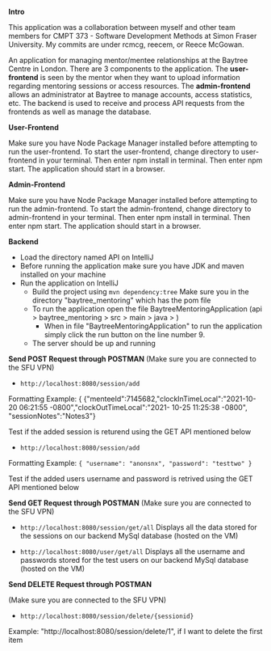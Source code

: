 **Intro**

<p> 
This application was a collaboration between myself and other team members for CMPT 373 - Software Development Methods at Simon Fraser University. My commits are under rcmcg, reecem, or Reece McGowan.
</p>

<p>
An application for managing mentor/mentee relationships at the Baytree
Centre in London. There are 3 components to the application. The
<b>user-frontend</b> is seen by the mentor when they want to upload information regarding mentoring sessions or access resources. The <b>admin-frontend</b> allows an administrator at Baytree to manage accounts, access statistics, etc. The backend is used to receive and process API requests from the frontends as well as manage the database.
</p>

**User-Frontend**
<p>
Make sure you have Node Package Manager installed before attempting to run the user-frontend. To start the user-frontend, change directory to user-frontend in your terminal. Then enter npm install in terminal. Then enter npm start. The application should start in a browser.  
</p>

**Admin-Frontend**
<p>
Make sure you have Node Package Manager installed before attempting to run the admin-frontend. To start the admin-frontend, change directory to admin-frontend in your terminal. Then enter npm install in terminal. Then enter npm start. The application should start in a browser.
</p>


****Backend****

- Load the directory named API on IntelliJ
- Before running the application make sure you have JDK and maven installed on your machine
- Run the application on IntelliJ
    - Build the project using `mvn dependency:tree` Make sure you in the directory "baytree_mentoring" which has the pom file   
    - To run the application open the file BaytreeMentoringApplication (api > baytree_mentoring > src > main > java > )
        - When in file "BaytreeMentoringApplication" to run the application simply click the run button on the line number 9.    
    - The server should be up and running 



**Send POST Request through POSTMAN**
(Make sure you are connected to the SFU VPN)


- `http://localhost:8080/session/add`

Formatting Example: { {"menteeId":7145682,"clockInTimeLocal":"2021-10-20 06:21:55 -0800","clockOutTimeLocal":"2021- 10-25 11:25:38 -0800", "sessionNotes":"Notes3"}

Test if the added session is returend using the GET API mentioned below

- `http://localhost:8080/session/add`

Formatting Example: 
`{ "username": "anonsnx", "password": "testtwo" }`

Test if the added users username and password is retrived using the GET API mentioned below



**Send GET Request through POSTMAN**
(Make sure you are connected to the SFU VPN)


- `http://localhost:8080/session/get/all`
Displays all the data stored for the sessions on our backend MySql database (hosted on the VM)


- `http://localhost:8080/user/get/all`
Displays all the username and passwords stored for the test users on our backend MySql database (hosted on the VM)


**Send DELETE Request through POSTMAN**

(Make sure you are connected to the SFU VPN)

- `http://localhost:8080/session/delete/{sessionid}`

Example: "http://localhost:8080/session/delete/1", if I want to delete the first item

